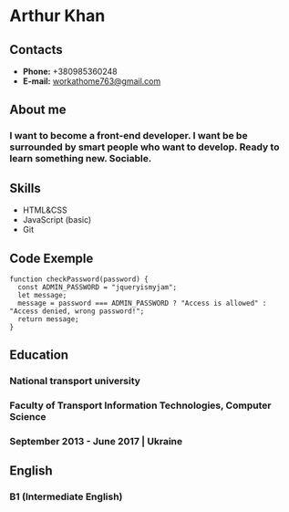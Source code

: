 # Arthur Khan
## Contacts
* **Phone:** +380985360248
* **E-mail:** workathome763@gmail.com
## About me
### I want to become a front-end developer. I want be be surrounded by smart people who want to develop. Ready to learn something new. Sociable.
## Skills
* HTML&CSS
* JavaScript (basic)
* Git
## Code Exemple
```
function checkPassword(password) {
  const ADMIN_PASSWORD = "jqueryismyjam";
  let message;
  message = password === ADMIN_PASSWORD ? "Access is allowed" : "Access denied, wrong password!";
  return message;
}
```
## Education
### National transport university 
### Faculty of Transport Information Technologies, Computer Science
### September 2013 - June 2017 | Ukraine
## English 
### B1 (Intermediate English)
